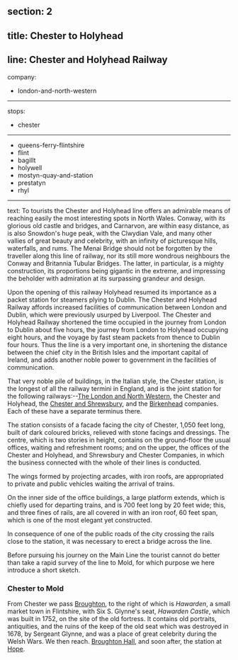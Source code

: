 section: 2
----
title: Chester to Holyhead
----
line: Chester and Holyhead Railway
----
company:
- london-and-north-western
----
stops:
- chester
----
- queens-ferry-flintshire
- flint
- bagillt
- holywell
- mostyn-quay-and-station
- prestatyn
- rhyl
----
text: To tourists the Chester and Holyhead line offers an admirable means of reaching easily the most interesting spots in North Wales. Conway, with its glorious old castle and bridges, and Carnarvon, are within easy distance, as is also Snowdon's huge peak, with the Clwydian Vale, and many other vallies of great beauty and celebrity, with an infinity of picturesque hills, waterfalls, and rums. The Menai Bridge should not be forgotten by the traveller along this line of railway, nor its still more wondrous neighbours the Conway and Britannia Tubular Bridges. The latter, in particular, is a mighty construction, its proportions being gigantic in the extreme, and impressing the beholder with admiration at its surpassing grandeur and design.

Upon the opening of this railway Holyhead resumed its importance as a packet station for steamers plying to Dublin. The Chester and Holyhead Railway affords increased facilities of communication between London and Dublin, which were previously usurped by Liverpool. The Chester and Holyhead Railway shortened the time occupied in the journey from London to Dublin about five hours, the journey from London to Holyhead occupying eight hours, and the voyage by fast steam packets from thence to Dublin four hours. Thus the line is a very important one, in shortening the distance between the chief city in the British Isles and the important capital of Ireland, and adds another noble power to government in the facilities of communication.

That very noble pile of buildings, in the Italian style, the Chester station, is the longest of all the railway termini in England, and is the joint station for the following railways:--[The London and North Western](/routes/chester-to-manchester), the Chester and Holyhead, the [Chester and Shrewsbury](/routes/shrewsbury-to-chester), and the [Birkenhead](/routes/chester-to-birkenhead-and-liverpool) companies. Each of these have a separate terminus there.

The station consists of a facade facing the city of Chester, 1,050 feet long, built of dark coloured bricks, relieved with stone facings and dressings. The centre, which is two stories in height, contains on the ground-floor the usual offices, waiting and refreshment rooms; and on the upper, the offices of the Chester and Holyhead, and Shrewsbury and Chester Companies, in which the business connected with the whole of their lines is conducted.

The wings formed by projecting arcades, with iron roofs, are appropriated to private and public vehicles waiting the arrival of trains.

On the inner side of the office buildings, a large platform extends, which is chiefly used for departing trains, and is 700 feet long by 20 feet wide; this, and three fines of rails, are all covered in with an iron roof, 60 feet span, which is one of the most elegant yet constructed.

In consequence of one of the public roads of the city crossing the rails close to the station, it was necessary to erect a bridge across the line.

Before pursuing his journey on the Main Line the tourist cannot do better than take a rapid survey of the line to Mold, for which purpose we here introduce a short sketch.

### Chester to Mold
From Chester we pass [Broughton](/stations/broughton), to the right of which is *Hawarden*, a small market town in Flintshire, with Six S. Glynne's seat, *Hawarden Castle*, which was built in 1752, on the site of the old fortress. It contains old portraits, antiquities, and the ruins of the keep of the old seat which was destroyed in 1678, by Sergeant Glynne, and was a place of great celebrity during the Welsh Wars. We then reach. [Broughton Hall](/stations/broughton-hall), and soon after, the station at [Hope](/stations/hope).
